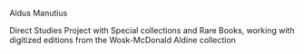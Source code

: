 Aldus Manutius

Direct Studies Project with Special collections and Rare Books, working with digitized editions from the Wosk-McDonald Aldine collection
